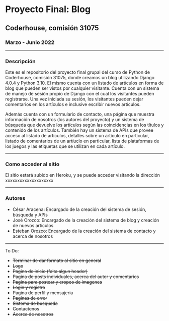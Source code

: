 # Proyecto Final: Blog
## Coderhouse, comisión 31075
### Marzo - Junio 2022

---
### Descripción

Este es el repositorio del proyecto final grupal del curso de Python de Coderhouse, comisión 31075, donde creamos un blog utilizando Django 4.0.4 y Python 3.10. El mismo cuenta con un listado de artículos en forma de blog que pueden ser vistos por cualquier visitante. Cuenta con un sistema de manejo de sesión propio de Django con el cual los visitantes pueden registrarse. Una vez iniciada su sesión, los visitantes pueden dejar comentarios en los artículos e inclusive escribir nuevos artículos.

Además cuenta con un formulario de contacto, una página que muestra información de nosotros (los autores del proyecto) y un sistema de búsqueda que devuelve los artículos según las coincidencias en los títulos y contenido de los artículos. También hay un sistema de APIs que provee acceso al listado de artículos, detalles sobre un artículo en particular, listado de comentarios de un artíuclo en particular, lista de plataformas de los juegos y las etiquetas que se utilizan en cada artículo.

---
### Como acceder al sitio
El sitio estará subido en Heroku, y se puede acceder visitando la dirección xxxxxxxxxxxxxxxxxxxx

---
### Autores
* César Aracena: Encargado de la creación del sistema de sesión, búsqueda y APIs
* José Orozco: Encargado de la creación del sistema de blog y creación de nuevos artículos
* Esteban Orozco: Encargado de la creación del sistema de contacto y acerca de nosotros

---
To Do:
* ~~Terminar de dar formato al sitio en general~~
* ~~Logo~~
* ~~Pagina de inicio (falta algun header)~~
* ~~Pagina de posts individuales, acerca del autor y comentarios~~
* ~~Pagina para postear y cropeo de imagenes~~
* ~~Login y registro~~
* ~~Pagina de perfil y mensajeria~~
* ~~Paginas de error~~
* ~~Sistema de busqueda~~
* ~~Contactenos~~
* ~~Acerca de nosotros~~
